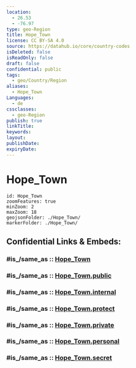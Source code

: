 ```yaml
---
location:
  - 26.53
  - -76.97
type: geo-Region
title: Hope_Town
license: CC BY-SA 4.0
source: https://datahub.io/core/country-codes
isDeleted: false
isReadOnly: false
draft: false
confidential: public
tags:
  - geo/Country/Region
aliases:
  - Hope_Town
Languages:
  - de
cssclasses:
  - geo-Region
publish: true
linkTitle:
keywords:
layout:
publishDate:
expiryDate:
---
```


# Hope_Town

```leaflet
id: Hope_Town
zoomFeatures: true 
minZoom: 2 
maxZoom: 18
geojsonFolder: ./Hope_Town/
markerFolder: ./Hope_Town/
```


## Confidential Links & Embeds: 

### #is_/same_as :: [Hope_Town](/_Standards/Earth/Continent/America~Caribbean/Bahamas/Districts~Bahamas/Hope_Town.md) 

### #is_/same_as :: [Hope_Town.public](/_public/Earth/Continent/America~Caribbean/Bahamas/Districts~Bahamas/Hope_Town.public.md) 

### #is_/same_as :: [Hope_Town.internal](/_internal/Earth/Continent/America~Caribbean/Bahamas/Districts~Bahamas/Hope_Town.internal.md) 

### #is_/same_as :: [Hope_Town.protect](/_protect/Earth/Continent/America~Caribbean/Bahamas/Districts~Bahamas/Hope_Town.protect.md) 

### #is_/same_as :: [Hope_Town.private](/_private/Earth/Continent/America~Caribbean/Bahamas/Districts~Bahamas/Hope_Town.private.md) 

### #is_/same_as :: [Hope_Town.personal](/_personal/Earth/Continent/America~Caribbean/Bahamas/Districts~Bahamas/Hope_Town.personal.md) 

### #is_/same_as :: [Hope_Town.secret](/_secret/Earth/Continent/America~Caribbean/Bahamas/Districts~Bahamas/Hope_Town.secret.md)

